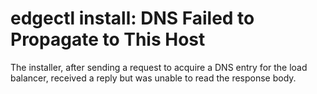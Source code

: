 # edgectl install: DNS Failed to Propagate to This Host
 
The installer, after sending a request to acquire a DNS entry for the load balancer, received a reply but
was unable to read the response body.
